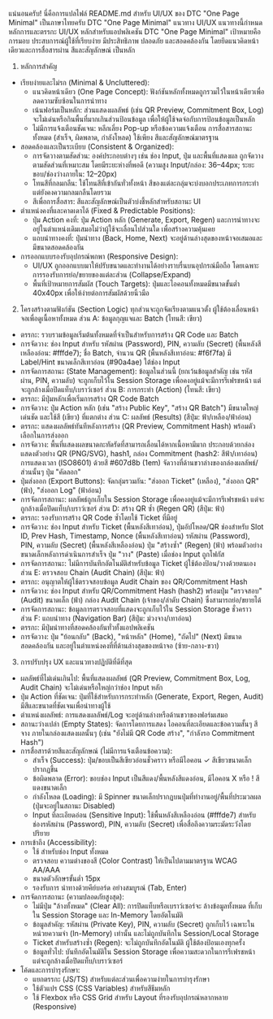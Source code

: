 แน่นอนครับ! นี่คือการแปลไฟล์ README.md สำหรับ UI/UX ของ DTC "One Page Minimal" เป็นภาษาไทยครับ
DTC "One Page Minimal" แนวทาง UI/UX
แนวทางนี้กำหนดหลักการและตรรกะ UI/UX หลักสำหรับแอปพลิเคชัน DTC "One Page Minimal" เป้าหมายคือการมอบ ประสบการณ์ผู้ใช้ที่เรียบง่าย มีประสิทธิภาพ ปลอดภัย และสอดคล้องกัน โดยยึดแนวคิดหน้าเดียวและการสื่อสารผ่าน สีและสัญลักษณ์ เป็นหลัก
1. หลักการสำคัญ
 * เรียบง่ายและไม่รก (Minimal & Uncluttered):
   * แนวคิดหน้าเดียว (One Page Concept): ฟังก์ชันหลักทั้งหมดถูกรวมไว้ในหน้าเดียวเพื่อลดความซับซ้อนในการนำทาง
   * เน้นฟอร์มเป็นหลัก: ส่วนแสดงผลลัพธ์ (เช่น QR Preview, Commitment Box, Log) จะไม่เด่นหรือกินพื้นที่มากเกินส่วนป้อนข้อมูล เพื่อให้ผู้ใช้จดจ่อกับการป้อนข้อมูลเป็นหลัก
   * ไม่มีการแจ้งเตือนชัดเจน: หลีกเลี่ยง Pop-up หรือข้อความแจ้งเตือน การสื่อสารสถานะทั้งหมด (สำเร็จ, ผิดพลาด, กำลังโหลด) ใช้เพียง สีและสัญลักษณ์มาตรฐาน
 * สอดคล้องและเป็นระเบียบ (Consistent & Organized):
   * การจัดวางตามสัดส่วน: องค์ประกอบต่างๆ เช่น ช่อง Input, ปุ่ม และพื้นที่แสดงผล ถูกจัดวางตามสัดส่วนที่เหมาะสม โดยมีระยะห่างที่พอดี (ความสูง Input/กล่อง: 36–44px; ระยะขอบ/ช่องว่างภายใน: 12–20px)
   * โทนสีที่กลมกลืน: ใช้โทนสีที่เข้ากันทั่วทั้งหน้า สีของแต่ละกลุ่มจะบ่งบอกประเภทการกระทำ แต่ยังคงความกลมกลืนโดยรวม
   * สีเพื่อการสื่อสาร: สีและสัญลักษณ์เป็นตัวบ่งชี้หลักสำหรับสถานะ UI
 * ตำแหน่งคงที่และคาดเดาได้ (Fixed & Predictable Positions):
   * ปุ่ม Action คงที่: ปุ่ม Action หลัก (Generate, Export, Regen) และการนำทางจะอยู่ในตำแหน่งเดิมเสมอไม่ว่าผู้ใช้จะเลื่อนไปส่วนใด เพื่อสร้างความคุ้นเคย
   * แถบนำทางคงที่: ปุ่มนำทาง (Back, Home, Next) จะอยู่ด้านล่างสุดของหน้าจอเสมอและมีขนาดสอดคล้องกัน
 * การออกแบบรองรับอุปกรณ์พกพา (Responsive Design):
   * UI/UX ถูกออกแบบมาให้ปรับขนาดและทำงานได้อย่างราบรื่นบนอุปกรณ์มือถือ โดยเฉพาะการรองรับการย่อ/ขยายของแต่ละส่วน (Collapse/Expand)
   * พื้นที่เป้าหมายการสัมผัส (Touch Targets): ปุ่มและไอคอนทั้งหมดมีขนาดขั้นต่ำ 40x40px เพื่อให้ง่ายต่อการสัมผัสด้วยนิ้วมือ
2. โครงสร้างตามฟังก์ชัน (Section Logic)
ทุกส่วนจะถูกจัดเรียงตามแนวตั้ง ผู้ใช้ต้องเลื่อนหน้าจอเพื่อดูเนื้อหาทั้งหมด
ส่วน A: ข้อมูลกุญแจและ Batch (โทนสี: เขียว)
 * ตรรกะ: รวบรวมข้อมูลเริ่มต้นทั้งหมดที่จำเป็นสำหรับการสร้าง QR Code และ Batch
 * การจัดวาง: ช่อง Input สำหรับ รหัสผ่าน (Password), PIN, ความลับ (Secret) (พื้นหลังสีเหลืองอ่อน: #fffde7); ชื่อ Batch, จำนวน QR (พื้นหลังสีเทาอ่อน: #f6f7fa) มี Label/Hint ขนาดเล็กสีเทาอ่อน (#90a4ae) ใต้ช่อง Input
 * การจัดการสถานะ (State Management): ข้อมูลในส่วนนี้ (ยกเว้นข้อมูลสำคัญ เช่น รหัสผ่าน, PIN, ความลับ) จะถูกเก็บไว้ใน Session Storage เพื่อคงอยู่แม้จะมีการรีเฟรชหน้า แต่จะถูกล้างเมื่อปิดแท็บ/เบราว์เซอร์
ส่วน B: การกระทำ (Action) (โทนสี: เขียว)
 * ตรรกะ: มีปุ่มหลักเพื่อเริ่มการสร้าง QR Code Batch
 * การจัดวาง: ปุ่ม Action หลัก (เช่น "สร้าง Public Key", "สร้าง QR Batch") มีขนาดใหญ่ เด่นชัด และใช้สี (เขียว) ที่แตกต่าง
ส่วน C: ผลลัพธ์ (Results) (สีปุ่ม: ฟ้า/เหลือง/ฟ้าอ่อน)
 * ตรรกะ: แสดงผลลัพธ์ทันทีหลังการสร้าง (QR Preview, Commitment Hash) พร้อมตัวเลือกในการส่งออก
 * การจัดวาง: พื้นที่แสดงผลขนาดกะทัดรัดที่สามารถเลื่อนได้หากเนื้อหามีมาก ประกอบด้วยกล่องแสดงตัวอย่าง QR (PNG/SVG), hash1, กล่อง Commitment (hash2: สีฟ้า/เทาอ่อน) การแสดงเวลา (ISO8601) ด้วยสี #607d8b (1em) จัดวางที่ด้านขวาล่างของกล่องผลลัพธ์/ส่วนนั้นๆ ปุ่ม "คัดลอก"
 * ปุ่มส่งออก (Export Buttons): จัดกลุ่มรวมกัน: "ส่งออก Ticket" (เหลือง), "ส่งออก QR" (ฟ้า), "ส่งออก Log" (ฟ้าอ่อน)
 * การจัดการสถานะ: ผลลัพธ์ถูกเก็บใน Session Storage เพื่อคงอยู่แม้จะมีการรีเฟรชหน้า แต่จะถูกล้างเมื่อปิดแท็บ/เบราว์เซอร์
ส่วน D: สร้าง QR ซ้ำ (Regen QR) (สีปุ่ม: ฟ้า)
 * ตรรกะ: รองรับการสร้าง QR Code ซ้ำโดยใช้ Ticket ที่มีอยู่
 * การจัดวาง: ช่อง Input สำหรับ Ticket (พื้นหลังสีเทาอ่อน), ปุ่มอัปโหลด/QR ช่องสำหรับ Slot ID, Prev Hash, Timestamp, Nonce (พื้นหลังสีเทาอ่อน) รหัสผ่าน (Password), PIN, ความลับ (Secret) (พื้นหลังสีเหลืองอ่อน) ปุ่ม "สร้างซ้ำ" (Regen) (ฟ้า) พร้อมตัวอย่างขนาดเล็กหลังการดำเนินการสำเร็จ ปุ่ม "วาง" (Paste) เมื่อช่อง Input ถูกโฟกัส
 * การจัดการสถานะ: ไม่มีการบันทึกอัตโนมัติสำหรับข้อมูล Ticket ผู้ใช้ต้องป้อน/วางด้วยตนเอง
ส่วน E: ตรวจสอบ Chain (Audit Chain) (สีปุ่ม: ฟ้า)
 * ตรรกะ: อนุญาตให้ผู้ใช้ตรวจสอบข้อมูล Audit Chain ของ QR/Commitment Hash
 * การจัดวาง: ช่อง Input สำหรับ QR/Commitment Hash (hash2) พร้อมปุ่ม "ตรวจสอบ" (Audit) ขนาดเล็ก (ฟ้า) กล่อง Audit Chain (เจ้าของ/ลำดับ Chain) ซึ่งสามารถย่อ/ขยายได้
 * การจัดการสถานะ: ข้อมูลการตรวจสอบที่แสดงจะถูกเก็บไว้ใน Session Storage ชั่วคราว
ส่วน F: แถบนำทาง (Navigation Bar) (สีปุ่ม: ม่วงจาง/เทาอ่อน)
 * ตรรกะ: มีปุ่มนำทางที่สอดคล้องกันทั่วทั้งแอปพลิเคชัน
 * การจัดวาง: ปุ่ม "ย้อนกลับ" (Back), "หน้าหลัก" (Home), "ถัดไป" (Next) มีขนาดสอดคล้องกัน และอยู่ในตำแหน่งคงที่ที่ด้านล่างสุดของหน้าจอ (ซ้าย-กลาง-ขวา)
3. การปรับปรุง UX และแนวทางปฏิบัติที่ดีที่สุด
 * ผลลัพธ์ที่ไม่เด่นเกินไป: พื้นที่แสดงผลลัพธ์ (QR Preview, Commitment Box, Log, Audit Chain) จะไม่เด่นหรือใหญ่กว่าช่อง Input หลัก
 * ปุ่ม Action ที่ชัดเจน: ปุ่มที่ใช้สำหรับการกระทำหลัก (Generate, Export, Regen, Audit) มีสีและขนาดที่ชัดเจนเพื่อนำทางผู้ใช้
 * ตำแหน่งผลลัพธ์: การแสดงผลลัพธ์/Log จะอยู่ด้านล่างหรือด้านขวาของฟอร์มเสมอ
 * สถานะว่างเปล่า (Empty States): จัดการโดยการแสดง ไอคอนที่ละเอียดและข้อความสั้นๆ สีจาง ภายในกล่องแสดงผลนั้นๆ (เช่น "ยังไม่มี QR Code สร้าง", "กำลังรอ Commitment Hash")
 * การสื่อสารด้วยสีและสัญลักษณ์ (ไม่มีการแจ้งเตือนข้อความ):
   * สำเร็จ (Success): ปุ่ม/ขอบเป็นสีเขียวอ่อนชั่วคราว หรือมีไอคอน ✓ สีเขียวขนาดเล็กปรากฏขึ้น
   * ข้อผิดพลาด (Error): ขอบช่อง Input เป็นสีแดง/พื้นหลังสีแดงอ่อน, มีไอคอน X หรือ ! สีแดงขนาดเล็ก
   * กำลังโหลด (Loading): มี Spinner ขนาดเล็กปรากฏบนปุ่มที่ทำงานอยู่/พื้นที่ประมวลผล (ปุ่มจะอยู่ในสถานะ Disabled)
   * Input ที่ละเอียดอ่อน (Sensitive Input): ใช้พื้นหลังสีเหลืองอ่อน (#fffde7) สำหรับช่องรหัสผ่าน (Password), PIN, ความลับ (Secret) เพื่อสื่อถึงความระมัดระวังโดยปริยาย
 * การเข้าถึง (Accessibility):
   * ใช้ <label for="..."> สำหรับช่อง Input ทั้งหมด
   * ตรวจสอบ ความต่างของสี (Color Contrast) ให้เป็นไปตามมาตรฐาน WCAG AA/AAA
   * ขนาดตัวอักษรขั้นต่ำ 15px
   * รองรับการ นำทางด้วยคีย์บอร์ด อย่างสมบูรณ์ (Tab, Enter)
 * การจัดการสถานะ (ความปลอดภัยสูงสุด):
   * ไม่มีปุ่ม "ล้างทั้งหมด" (Clear All): การปิดแท็บหรือเบราว์เซอร์จะ ล้างข้อมูลทั้งหมด ที่เก็บใน Session Storage และ In-Memory โดยอัตโนมัติ
   * ข้อมูลสำคัญ: รหัสผ่าน (Private Key), PIN, ความลับ (Secret) ถูกเก็บไว้ เฉพาะในหน่วยความจำ (In-Memory) เท่านั้น และไม่ถูกบันทึกใน Session/Local Storage
   * Ticket สำหรับสร้างซ้ำ (Regen): จะไม่ถูกบันทึกอัตโนมัติ ผู้ใช้ต้องป้อนเองทุกครั้ง
   * ข้อมูลทั่วไป: บันทึกอัตโนมัติใน Session Storage เพื่อความสะดวกในการรีเฟรชหน้า แต่จะถูกล้างเมื่อปิดแท็บ/เบราว์เซอร์
 * โค้ดและการบำรุงรักษา:
   * แยกตรรกะ (JS/TS) สำหรับแต่ละส่วนเพื่อความง่ายในการบำรุงรักษา
   * ใช้ตัวแปร CSS (CSS Variables) สำหรับสีธีมหลัก
   * ใช้ Flexbox หรือ CSS Grid สำหรับ Layout ที่รองรับอุปกรณ์หลากหลาย (Responsive)
